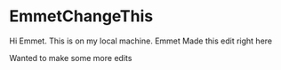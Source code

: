 # EmmetChangeThis
Hi Emmet. This is on my local machine. 
Emmet Made this edit right here

Wanted to make some more edits 